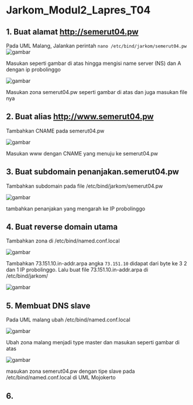 # Jarkom_Modul2_Lapres_T04

## 1. Buat alamat http://semerut04.pw 

Pada UML Malang, Jalankan perintah `nano /etc/bind/jarkom/semerut04.pw`
![gambar](https://user-images.githubusercontent.com/55182321/99148818-7c891d80-26bc-11eb-9bb4-269653957860.png)

Masukan seperti gambar di atas hingga mengisi name server (NS) dan A dengan ip probolinggo

![gambar](https://user-images.githubusercontent.com/55182321/99148899-151f9d80-26bd-11eb-86bd-0cee16d3863f.png)

Masukan zona semerut04.pw seperti gambar di atas dan juga masukan file nya

## 2. Buat alias http://www.semerut04.pw

Tambahkan CNAME pada semerut04.pw

![gambar](https://user-images.githubusercontent.com/55182321/99148818-7c891d80-26bc-11eb-9bb4-269653957860.png)

Masukan www dengan CNAME yang menuju ke semerut04.pw

## 3. Buat subdomain penanjakan.semerut04.pw

Tambahkan subdomain pada file /etc/bind/jarkom/semerut04.pw

![gambar](https://user-images.githubusercontent.com/55182321/99148818-7c891d80-26bc-11eb-9bb4-269653957860.png)

tambahkan penanjakan yang mengarah ke IP probolinggo

## 4. Buat reverse domain utama

Tambahkan zona di /etc/bind/named.conf.local

![gambar](https://user-images.githubusercontent.com/55182321/99149125-b9eeaa80-26be-11eb-80b3-d36e7a471f0a.png)

Tambahkan 73.151.10.in-addr.arpa angka `73.151.10` didapat dari byte ke 3 2 dan 1 IP probolinggo. Lalu buat file 73.151.10.in-addr.arpa di /etc/bind/jarkom/

![gambar](https://user-images.githubusercontent.com/55182321/99149212-37b2b600-26bf-11eb-8909-c665ee351fb1.png)

## 5. Membuat DNS slave

Pada UML malang ubah  /etc/bind/named.conf.local

![gambar](https://user-images.githubusercontent.com/55182321/99149539-44380e00-26c1-11eb-81c5-cdfe90fabe26.png)

Ubah zona malang menjadi type master dan masukan seperti gambar di atas

![gambar](https://user-images.githubusercontent.com/55182321/99149649-fd96e380-26c1-11eb-92dc-ed2d046d1090.png)

masukan zona semerut04.pw dengan tipe slave pada /etc/bind/named.conf.local di UML Mojokerto

## 6.
